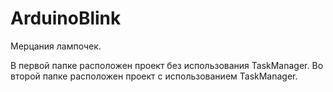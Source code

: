 # ArduinoBlink
Мерцания лампочек.

В первой папке расположен проект без использования TaskManager.
Во второй папке расположен проект с использованием TaskManager.
